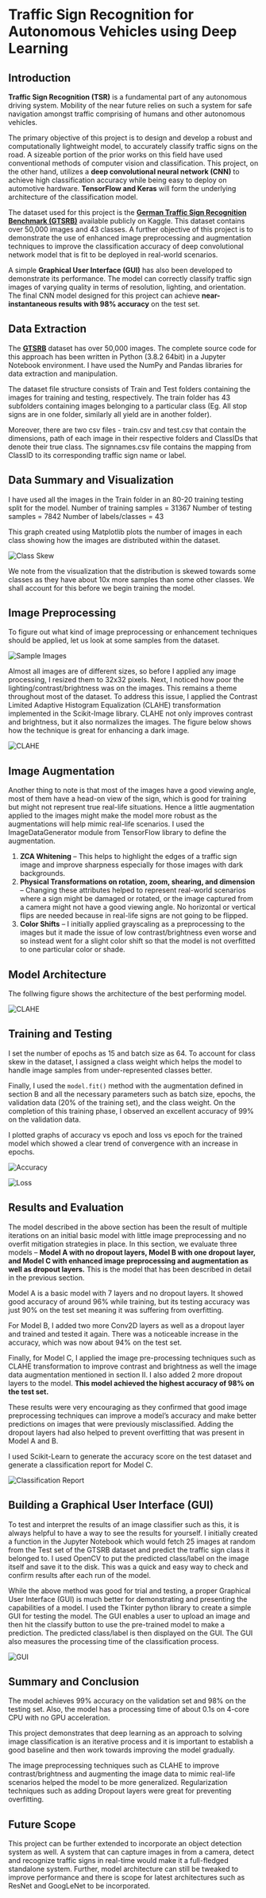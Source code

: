 # **Traffic Sign Recognition for Autonomous Vehicles using Deep Learning**

## Introduction

**Traffic Sign Recognition (TSR)** is a fundamental part of any autonomous driving system. Mobility of the near future relies on such a system for safe navigation amongst traffic comprising of humans and other autonomous vehicles.

The primary objective of this project is to design and develop a robust and computationally lightweight model, to accurately classify traffic signs on the road. A sizeable portion of the prior works on this field have used conventional methods of computer vision and classification. This project, on the other hand, utilizes a **deep convolutional neural network (CNN)** to achieve high classification accuracy while being easy to deploy on automotive hardware. **TensorFlow and Keras** will form the underlying architecture of the classification model.

The dataset used for this project is the **[German Traffic Sign Recognition Benchmark (GTSRB)](https://www.kaggle.com/meowmeowmeowmeowmeow/gtsrb-german-traffic-sign)** available publicly on Kaggle. This dataset contains over 50,000 images and 43 classes. A further objective of this project is to demonstrate the use of enhanced image preprocessing and augmentation techniques to improve the classification accuracy of deep convolutional network model that is fit to be deployed in real-world scenarios.

A simple **Graphical User Interface (GUI)** has also been developed to demonstrate its performance. The model can correctly classify traffic sign images of varying quality in terms of resolution, lighting, and orientation. The final CNN model designed for this project can achieve **near-instantaneous results with 98% accuracy** on the test set.

## Data Extraction

The **[GTSRB](https://www.kaggle.com/meowmeowmeowmeowmeow/gtsrb-german-traffic-sign)** dataset has over 50,000 images. The complete source code for this approach has been written in Python (3.8.2 64bit) in a Jupyter Notebook environment. I have used the NumPy and Pandas libraries for data extraction and manipulation.

The dataset file structure consists of Train and Test folders containing the images for training and testing, respectively. The train folder has 43 subfolders containing images belonging to a particular class (Eg. All stop signs are in one folder, similarly all yield are in another folder).

Moreover, there are two csv files - train.csv and test.csv that contain the dimensions, path of each image in their respective folders and ClassIDs that denote their true class. The signnames.csv file contains the mapping from ClassID to its corresponding traffic sign name or label.

## Data Summary and Visualization

I have used all the images in the Train folder in an 80-20 training testing split for the model.
Number of training samples = 31367
Number of testing samples = 7842
Number of labels/classes = 43

This graph created using Matplotlib plots the number of images in each class showing how the images are distributed within the dataset.

![Class Skew](screenshots/class_distribution.png)

We note from the visualization that the distribution is skewed towards some classes as they have about 10x more samples than some other classes. We shall account for this before we begin training the model.

## Image Preprocessing

To figure out what kind of image preprocessing or enhancement techniques should be applied, let us look at some samples from the dataset.

![Sample Images](screenshots/sample_imgs.png)

Almost all images are of different sizes, so before I applied any image processing, I resized them to 32x32 pixels. Next, I noticed how poor the lighting/contrast/brightness was on the images. This remains a theme throughout most of the dataset. To address this issue, I applied the Contrast Limited Adaptive Histogram Equalization (CLAHE) transformation implemented in the Scikit-Image library. CLAHE not only improves contrast and brightness, but it also normalizes the images. The figure below shows how the technique is great for enhancing a dark image.

![CLAHE](screenshots/clahe.jpg)

## Image Augmentation

Another thing to note is that most of the images have a good viewing angle, most of them have a head-on view of the sign, which is good for training but might not represent true real-life situations. Hence a little augmentation applied to the images might make the model more robust as the augmentations will help mimic real-life scenarios. I used the ImageDataGenerator module from TensorFlow library to define the augmentation.

1) **ZCA Whitening** – This helps to highlight the edges of a traffic sign image and improve sharpness especially for those images with dark backgrounds.
2) **Physical Transformations on rotation, zoom, shearing, and dimension** – Changing these attributes helped to represent real-world scenarios where a sign might be damaged or rotated, or the image captured from a camera might not have a good viewing angle. No horizontal or vertical flips are needed because in real-life signs are not going to be flipped.
3) **Color Shifts** – I initially applied grayscaling as a preprocessing to the images but it made the issue of low contrast/brightness even worse and so instead went for a slight color shift so that the model is not overfitted to one particular color or shade.

## Model Architecture

The follwing figure shows the architecture of the best performing model.

![CLAHE](screenshots/model_architecture.png)

## Training and Testing

I set the number of epochs as 15 and batch size as 64. To account for class skew in the dataset, I assigned a class weight which helps the model to handle image samples from under-represented classes better.

Finally, I used the ```model.fit()``` method with the augmentation defined in section B and all the necessary parameters such as batch size, epochs, the validation data (20% of the training set), and the class weight. On the completion of this training phase, I observed an excellent accuracy of 99% on the validation data.

I plotted graphs of accuracy vs epoch and loss vs epoch for the trained model which showed a clear trend of convergence with an increase in epochs.

![Accuracy](screenshots/acc.png)

![Loss](screenshots/loss.png)

## Results and Evaluation

The model described in the above section has been the result of multiple iterations on an initial basic model with little image preprocessing and no overfit mitigation strategies in place. In this section, we evaluate three models – **Model A with no dropout layers, Model B with one dropout layer, and Model C with enhanced image preprocessing and augmentation as well as dropout layers.** This is the model that has been described in detail in the previous section.

Model A is a basic model with 7 layers and no dropout layers. It showed good accuracy of around 96% while training, but its testing accuracy was just 90% on the test set meaning it was suffering from overfitting.

For Model B, I added two more Conv2D layers as well as a dropout layer and trained and tested it again. There was a noticeable increase in the accuracy, which was now about 94% on the test set.

Finally, for Model C, I applied the image pre-processing techniques such as CLAHE transformation to improve contrast and brightness as well the image data augmentation mentioned in section II. I also added 2 more dropout layers to the model.
**This model achieved the highest accuracy of 98% on the test set.**

These results were very encouraging as they confirmed that good image preprocessing techniques can improve a model’s accuracy and make better predictions on images that were previously misclassified. Adding the dropout layers had also helped to prevent overfitting that was present in Model A and B.

I used Scikit-Learn to generate the accuracy score on the test dataset and generate a classification report for Model C.

![Classification Report](screenshots/classification_report_tsrenhanced.png)

## Building a Graphical User Interface (GUI)

To test and interpret the results of an image classifier such as this, it is always helpful to have a way to see the results for yourself. I initially created a function in the Jupyter Notebook which would fetch 25 images at random from the Test set of the GTSRB dataset and predict the traffic sign class it belonged to. I used OpenCV to put the predicted class/label on the image itself and save it to the disk. This was a quick and easy way to check and confirm results after each run of the model.

While the above method was good for trial and testing, a proper Graphical User Interface (GUI) is much better for demonstrating and presenting the capabilities of a model.
I used the Tkinter python library to create a simple GUI for testing the model. The GUI enables a user to upload an image and then hit the classify button to use the pre-trained model to make a prediction. The predicted class/label is then displayed on the GUI. The GUI also measures the processing time of the classification process.

![GUI](screenshots/tsr_gui.png)

## Summary and Conclusion

The model achieves 99% accuracy on the validation set and 98% on the testing set. Also, the model has a processing time of about 0.1s on 4-core CPU with no GPU acceleration.

This project demonstrates that deep learning as an approach to solving image classification is an iterative process and it is important to establish a good baseline and then work towards improving the model gradually.

The image preprocessing techniques such as CLAHE to improve contrast/brightness and augmenting the image data to mimic real-life scenarios helped the model to be more generalized. Regularization techniques such as adding Dropout layers were great for preventing overfitting.

## Future Scope

This project can be further extended to incorporate an object detection system as well. A system that can capture images in from a camera, detect and recognize traffic signs in real-time would make it a full-fledged standalone system. Further, model architecture can still be tweaked to improve performance and there is scope for latest architectures such as ResNet and GoogLeNet to be incorporated.
